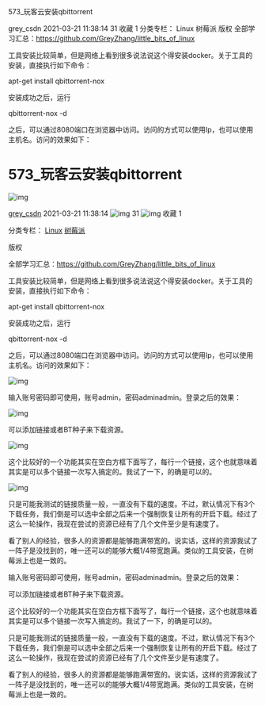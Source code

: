 573_玩客云安装qbittorrent

grey_csdn 2021-03-21 11:38:14  31  收藏 1
分类专栏： Linux 树莓派
版权
全部学习汇总：https://github.com/GreyZhang/little_bits_of_linux

工具安装比较简单，但是网络上看到很多说法说这个得安装docker。关于工具的安装，直接执行如下命令：

apt-get install qbittorrent-nox

安装成功之后，运行

qbittorrent-nox -d

之后，可以通过8080端口在浏览器中访问。访问的方式可以使用Ip，也可以使用主机名。访问的效果如下：

# 573_玩客云安装qbittorrent

![img](https://csdnimg.cn/release/blogv2/dist/pc/img/original.png)

[grey_csdn](https://greyzhang.blog.csdn.net/) 2021-03-21 11:38:14 ![img](https://csdnimg.cn/release/blogv2/dist/pc/img/articleReadEyes.png) 31 ![img](https://csdnimg.cn/release/blogv2/dist/pc/img/tobarCollect.png) 收藏 1

分类专栏： [Linux](https://blog.csdn.net/grey_csdn/category_6639467.html) [树莓派](https://blog.csdn.net/grey_csdn/category_7277647.html)

版权

全部学习汇总：https://github.com/GreyZhang/little_bits_of_linux

工具安装比较简单，但是网络上看到很多说法说这个得安装docker。关于工具的安装，直接执行如下命令：

apt-get install qbittorrent-nox

安装成功之后，运行

qbittorrent-nox -d

之后，可以通过8080端口在浏览器中访问。访问的方式可以使用Ip，也可以使用主机名。访问的效果如下：

![img](https://img-blog.csdnimg.cn/2021032111373859.png?x-oss-process=image/watermark,type_ZmFuZ3poZW5naGVpdGk,shadow_10,text_aHR0cHM6Ly9ibG9nLmNzZG4ubmV0L2dyZXlfY3Nkbg==,size_16,color_FFFFFF,t_70)

输入账号密码即可使用，账号admin，密码adminadmin。登录之后的效果：

![img](https://img-blog.csdnimg.cn/20210321113738128.png?x-oss-process=image/watermark,type_ZmFuZ3poZW5naGVpdGk,shadow_10,text_aHR0cHM6Ly9ibG9nLmNzZG4ubmV0L2dyZXlfY3Nkbg==,size_16,color_FFFFFF,t_70)



可以添加链接或者BT种子来下载资源。

![img](https://img-blog.csdnimg.cn/20210321113738132.png?x-oss-process=image/watermark,type_ZmFuZ3poZW5naGVpdGk,shadow_10,text_aHR0cHM6Ly9ibG9nLmNzZG4ubmV0L2dyZXlfY3Nkbg==,size_16,color_FFFFFF,t_70)

这个比较好的一个功能其实在空白方框下面写了，每行一个链接，这个也就意味着其实是可以多个链接一次写入搞定的。我试了一下，的确是可以的。

![img](https://img-blog.csdnimg.cn/20210321113738129.png?x-oss-process=image/watermark,type_ZmFuZ3poZW5naGVpdGk,shadow_10,text_aHR0cHM6Ly9ibG9nLmNzZG4ubmV0L2dyZXlfY3Nkbg==,size_16,color_FFFFFF,t_70)



只是可能我测试的链接质量一般，一直没有下载的速度。不过，默认情况下有3个下载任务，我们倒是可以选中全部之后来一个强制恢复让所有的开启下载。经过了这么一轮操作，我现在尝试的资源已经有了几个文件至少是有速度了。

看了别人的经验，很多人的资源都是能够跑满带宽的。说实话，这样的资源我试了一阵子是没找到的，唯一还可以的能够大概1/4带宽跑满。类似的工具安装，在树莓派上也是一致的。

输入账号密码即可使用，账号admin，密码adminadmin。登录之后的效果：




可以添加链接或者BT种子来下载资源。



这个比较好的一个功能其实在空白方框下面写了，每行一个链接，这个也就意味着其实是可以多个链接一次写入搞定的。我试了一下，的确是可以的。




只是可能我测试的链接质量一般，一直没有下载的速度。不过，默认情况下有3个下载任务，我们倒是可以选中全部之后来一个强制恢复让所有的开启下载。经过了这么一轮操作，我现在尝试的资源已经有了几个文件至少是有速度了。

看了别人的经验，很多人的资源都是能够跑满带宽的。说实话，这样的资源我试了一阵子是没找到的，唯一还可以的能够大概1/4带宽跑满。类似的工具安装，在树莓派上也是一致的。